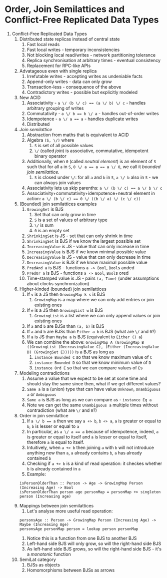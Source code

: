 # Order, Join Semilattices and Conflict-Free Replicated Data Types

1. Conflict-Free Replicated Data Types
    1. Distributed state replicas instead of central state
        1. Fast local reads
        1. Fast local writes - temporary inconsistencies
        1. Not blocking local read/writes - network partitioning tolerance
        1. Replica synchronisation at arbitrary times - eventual consistency
        1. Replacement for RPC-like APIs
    1. Advatageous even with single replica
        1. Irrefutable writes - accepting writes as undeniable facts
        1. Append-only writes - data can only grow
        1. Transaction-less - consequence of the above
        1. Contradictory writes - possible but explicitly modeled
    1. New ACID
        1. Associativity - `a \/ (b \/ c) == (a \/ b) \/ c` - handles arbitrary grouping of writes
        1. Commutativity - `a \/ b == b \/ a` - handles out-of-order writes
        1. Idempotence - `a \/ a == a` - handles duplicate writes
        1. Distributed
    1. *Join semilattice*
        1. Abstraction from maths that is equivalent to ACID
        1. Algebra `(S, \/)` where
            1. `S` is set of all possible values
            1. `\/` (called *join*) is associative, commutative, idempotent binary operator
        1. Additionally, when `0` (called *neutral element*) is an element of `S` such that for all `a` in `S`, `0 \/ a == a == a \/ 0`, we call it *bounded join semilattice*.
            1. `S` is closed under `\/`: for all `a` and `b` in `S`, `a \/ b` also in `S` - we can always join values
        1. Associativity lets us skip parenths: `a \/ (b \/ c) == a \/ b \/ c`
        1. Associativity+commutativity+idempotence+neutral element in action: `a \/ (b \/ c) == 0 \/ ((b \/ a) \/ (c \/ c))`
    1. (Bounded) join semilattices examples
        1. `GrowingSet` is BJS
            1. Set that can only grow in time
            1. `S` is a set of values of arbitrary type
            1. `\/` is sum
            1. `0` is an empty set
        1. `ShrinkingSet` is JS - set that can only shrink in time
        1. `ShrinkingSet` is BJS if we know the largest possible set
        1. `IncreasingValue` is JS - value that can only increase in time
        1. `IncreasingValue` is BJS if we know minimal possible value
        1. `DecreasingValue` is JS - value that can only decrease in time
        1. `DecreasingValue` is BJS if we know maximal possible value
        1. `PredAnd a` is BJS - functions `a -> Bool`, `Bool`s anded
        1. `PredOr a` is BJS - functions `a -> Bool`, `Bool`s ored
        1. Time-stamped value is JS - pairs `(a, Time)` (under assumptions about clocks synchronization)
    1. Higher-kinded (bounded) join semilattices
        1. If `v` is a JS then `GrowingMap k s` is BJS
            1. `GrowingMap` is a map where we can only add entries or join existing ones
        1. If `e` is a JS then `GrowingList w` is BJS
            1. `GrowingList` is a list where we can only append values or join existing ones
        1. If `a` and `b` are BJSs than `(a, b)` is BJS
        1. If `a` and `b` are BJSs than `Either a b` is BJS (what are `\/` and `0`?)
        1. If `a` is JS than `Maybe a` is BJS (equivalent to `Either () a`)
        1. We can combine the above: `GrowingMap A (GrowingMap B ((GrowingList (DecreasingValue C), (Either (IncreasingValue D) (GrowingSet E)))))` is a BJS as long as
            1. `instance Bounded C` so that we know maximum value of `C`
            1. `instance Bounded D` so that we know minimum value of `D`
            1. `instance Ord E` so that we can compare values of `E`s
    1. Modeling contradictions
        1. Assume a value that we expect to be set at some time and should stay the same since then, what if we get different values?
        1. `Same a` is a (union) type that can have value `Unknown`, `Unambiguous a` or `Ambiguous`
        1. `Same a` is BJS as long as we can compare `a`s - `instance Eq a`
        1. Note we can get the same `Unambiguous a` multiple times without contradiction (what are `\/` and `0`?)
    1. Order in join semilattice
        1. If `a \/ b == a` then we say `a +> b`, `b <+ a`, `a` is greater or equal to `b`, `b` is lesser or equal to `a`
        1. In particular, as `a \/ a == a` because of idempotence, indeed, `a` is greater or equal to itself and `a` is lesser or equal to itself, therefore `a` is equal to itself.
        1. Intuitively, when `a +> b` then joining `a` with `b` will not introduce anything new than `a`, `a` already contains `b`, `a` has already contained `b`
        1. Checking if `a +> b` is a kind of read operation: it checkes whether `b` is already contained in `a`
        1. Example:
        ```
        isPersonOlderThan :: Person -> Age -> GrowingMap Person (Increasing Age) -> Bool
        isPersonOlderThan person age personMap = personMap +> singleton person (Increasing age)
        ```
    1. Mappings between join semilattices
        1. Let's analyse more useful read operation:
        ```
        personsAge :: Person -> GrowingMap Person (Increasing Age) -> Maybe (Increasing Age)
        personsAge personMap person = lookup person personMap
        ```
        1. Notice this is a function from one BJS to another BJS
        1. Left-hand side BJS will only grow, so will the right-hand side BJS
        1. As left-hand side BJS grows, so will the right-hand side BJS - it's a *monotonic* function
    1. SemiLat category
        1. BJSs as objects
        2. Homomorphisms between BJSs as arrows 
    
